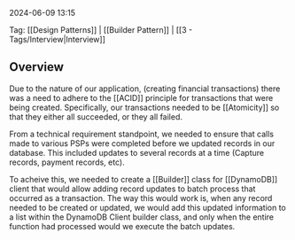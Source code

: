 
2024-06-09 13:15

Tag: [[Design Patterns]] | [[Builder Pattern]] | [[3 - Tags/Interview|Interview]]

## Overview

Due to the nature of our application, (creating financial transactions) there was a need to adhere to the [[ACID]] principle for transactions that were being created. Specifically, our transactions needed to be [[Atomicity]] so that they either all succeeded, or they all failed.

From a technical requirement standpoint, we needed to ensure that calls made to various PSPs were completed before we updated records in our database. This included updates to several records at a time (Capture records, payment records, etc). 

To acheive this, we needed to create a [[Builder]] class for [[DynamoDB]] client that would allow adding record updates to batch process that occurred as a transaction. The way this would work is, when any record needed to be created or updated, we would add this updated information to a list within the DynamoDB Client builder class, and only when the entire function had processed would we execute the batch updates.
